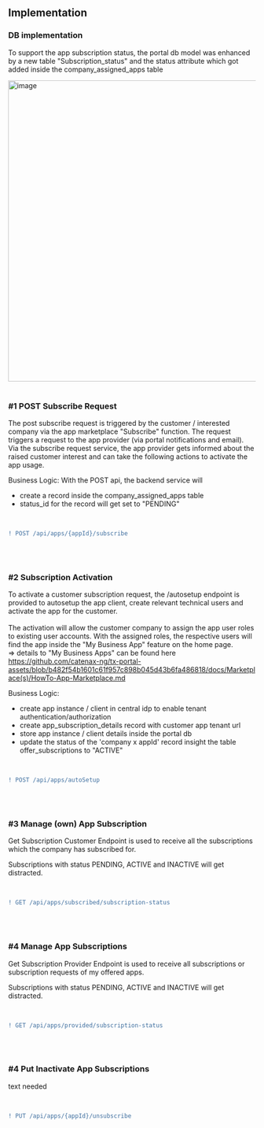 ## Implementation 

### DB implementation

To support the app subscription status, the portal db model was enhanced by a new table "Subscription_status" and the status attribute which got added inside the company_assigned_apps table

<img width="612" alt="image" src="https://user-images.githubusercontent.com/94133633/211090678-e3d559fb-d6a5-466c-917b-840329a3d3de.png">

<br>
<br>

### #1 POST Subscribe Request

The post subscribe request is triggered by the customer / interested company via the app marketplace "Subscribe" function.
The request triggers a request to the app provider (via portal notifications and email).
Via the subscribe request service, the app provider gets informed about the raised customer interest and can take the following actions to activate the app usage.
<br>

Business Logic:
With the POST api, the backend service will
* create a record inside the company_assigned_apps table
* status_id for the record will get set to "PENDING"

<br>

```diff
! POST /api/apps/{appId}/subscribe
```

<br>
<br>

### #2 Subscription Activation

To activate a customer subscription request, the /autosetup endpoint is provided to autosetup the app client, create relevant technical users and activate the app for the customer.  
<br>
The activation will allow the customer company to assign the app user roles to existing user accounts. With the assigned roles, the respective users will find the app inside the "My Business App" feature on the home page.  
=> details to "My Business Apps" can be found here https://github.com/catenax-ng/tx-portal-assets/blob/b482f54b1601c61f957c898b045d43b6fa486818/docs/Marketplace(s)/HowTo-App-Marketplace.md
<br>

Business Logic:
* create app instance / client in central idp to enable tenant authentication/authorization
* create app_subscription_details record with customer app tenant url
* store app instance / client details inside the portal db
* update the status of the 'company x appId' record insight the table offer_subscriptions to "ACTIVE"

<br>

```diff
! POST /api/apps/autoSetup
```

<br>
<br>

### #3 Manage (own) App Subscription
Get Subscription Customer Endpoint is used to receive all the subscriptions which the company has subscribed for.

Subscriptions with status PENDING, ACTIVE and INACTIVE will get distracted.

<br>

```diff
! GET /api/apps/subscribed/subscription-status
```

<br>
<br>

### #4 Manage App Subscriptions
Get Subscription Provider Endpoint is used to receive all subscriptions or subscription requests of my offered apps.

Subscriptions with status PENDING, ACTIVE and INACTIVE will get distracted.

<br>

```diff
! GET /api/apps/provided/subscription-status
```

<br>
<br>

### #4 Put Inactivate App Subscriptions

text needed

<br>

```diff
! PUT /api/apps/{appId}/unsubscribe
```

<br>
<br>
